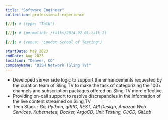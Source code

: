 ```yaml
---
title: "Software Engineer"
collection: professional-experience

[//]: # (type: "Talk")

[//]: # (permalink: /talks/2014-02-01-talk-2)

[//]: # (venue: "London School of Testing")

startDate: May 2023
endDate: Aug 2023
location: "Denver, CO"
companyName: "DISH Network (Sling TV)"
---
```


<ul>
    <li>Developed server side logic to support the enhancements requested by the curation team of Sling TV to make the task of categorizing the 100+ channels and subscription packages offered on Sling TV more effective.</li>
    <li>Providing on-call support to resolve discrepancies in the information of the live content streamed on Sling TV</li>
    <li>Tech Stack : <i>Go, Python, gRPC, REST, API Design, Amazon Web Services, Kubernetes, Docker, ArgoCD, Unit Testing, CI/CD, GitLab</i></li>
</ul>